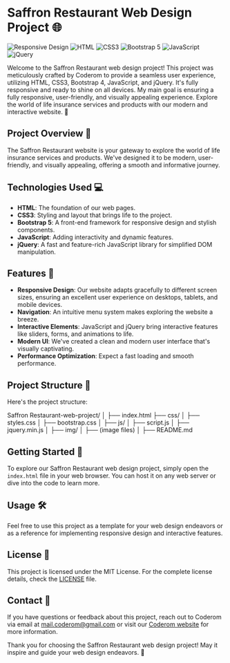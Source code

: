 # Saffron Restaurant Web Design Project 🌐

![Responsive Design](https://img.shields.io/badge/Responsive-Yes-4BC51D)
![HTML](https://img.shields.io/badge/HTML-5-E34F26)
![CSS3](https://img.shields.io/badge/CSS-3-1572B6)
![Bootstrap 5](https://img.shields.io/badge/Bootstrap-5-563D7C)
![JavaScript](https://img.shields.io/badge/JavaScript-ES6-F7DF1E)
![jQuery](https://img.shields.io/badge/jQuery-3-0769AD)

Welcome to the Saffron Restaurant web design project! This project was meticulously crafted by Coderom to provide a seamless user experience, utilizing HTML, CSS3, Bootstrap 4, JavaScript, and jQuery. It's fully responsive and ready to shine on all devices. My main goal is ensuring a fully responsive, user-friendly, and visually appealing experience. Explore the world of life insurance services and products with our modern and interactive website. 🚀

## Project Overview 🚀

The Saffron Restaurant website is your gateway to explore the world of life insurance services and products. We've designed it to be modern, user-friendly, and visually appealing, offering a smooth and informative journey.

## Technologies Used 💻

- **HTML**: The foundation of our web pages.
- **CSS3**: Styling and layout that brings life to the project.
- **Bootstrap 5**: A front-end framework for responsive design and stylish components.
- **JavaScript**: Adding interactivity and dynamic features.
- **jQuery**: A fast and feature-rich JavaScript library for simplified DOM manipulation.

## Features 🌟

- **Responsive Design**: Our website adapts gracefully to different screen sizes, ensuring an excellent user experience on desktops, tablets, and mobile devices.
- **Navigation**: An intuitive menu system makes exploring the website a breeze.
- **Interactive Elements**: JavaScript and jQuery bring interactive features like sliders, forms, and animations to life.
- **Modern UI**: We've created a clean and modern user interface that's visually captivating.
- **Performance Optimization**: Expect a fast loading and smooth performance.

## Project Structure 📂

Here's the project structure:

Saffron Restaurant-web-project/
│
├── index.html
├── css/
│ ├── styles.css
│ ├── bootstrap.css
│
├── js/
│ ├── script.js
│ ├── jquery.min.js
│
├── img/
│ ├── (image files)
│
├── README.md

## Getting Started 🚦

To explore our Saffron Restaurant web design project, simply open the `index.html` file in your web browser. You can host it on any web server or dive into the code to learn more.

## Usage 🛠️

Feel free to use this project as a template for your web design endeavors or as a reference for implementing responsive design and interactive features.

## License 📜

This project is licensed under the MIT License. For the complete license details, check the [LICENSE](LICENSE) file.

## Contact 📧

If you have questions or feedback about this project, reach out to Coderom via email at mail.coderom@gmail.com or visit our [Coderom website](https://coderom.databoltahai.in/) for more information.

Thank you for choosing the Saffron Restaurant web design project! May it inspire and guide your web design endeavors. 🌟
